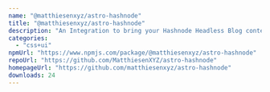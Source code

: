 ```yaml
---
name: "@matthiesenxyz/astro-hashnode"
title: "@matthiesenxyz/astro-hashnode"
description: "An Integration to bring your Hashnode Headless Blog content into Astro!"
categories:
  - "css+ui"
npmUrl: "https://www.npmjs.com/package/@matthiesenxyz/astro-hashnode"
repoUrl: "https://github.com/MatthiesenXYZ/astro-hashnode"
homepageUrl: "https://github.com/matthiesenxyz/astro-hashnode"
downloads: 24
---
```

